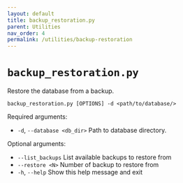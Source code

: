 ```yaml
---
layout: default
title: backup_restoration.py
parent: Utilities
nav_order: 4
permalink: /utilities/backup-restoration
---
```


# `backup_restoration.py`

Restore the database from a backup.

`backup_restoration.py [OPTIONS] -d <path/to/database/>`

Required arguments:
- `-d`, `--database <db_dir>` Path to database directory.

Optional arguments:
- `--list_backups` List available backups to restore from
- `--restore <N>` Number of backup to restore from
- `-h`, `--help` Show this help message and exit